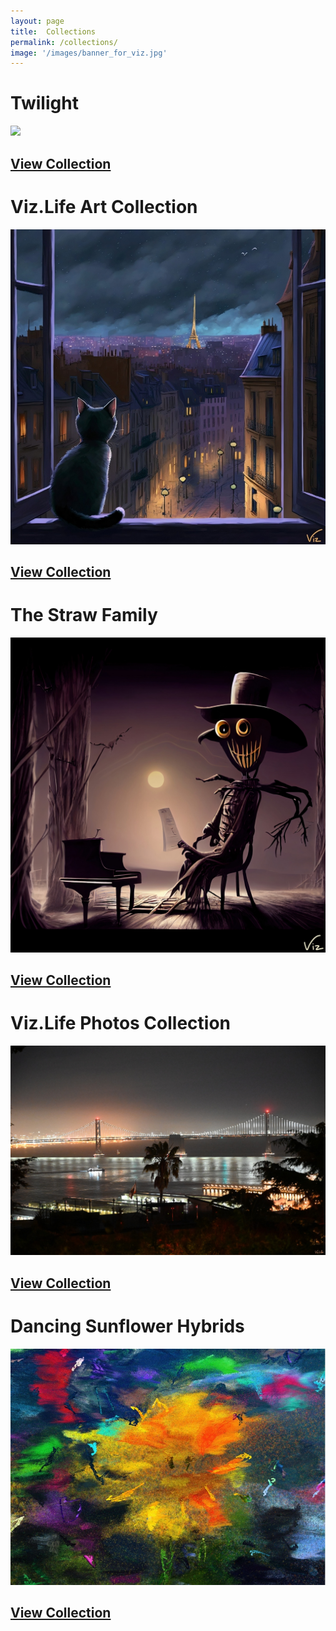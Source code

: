 ```yaml
---
layout: page
title:  Collections
permalink: /collections/
image: '/images/banner_for_viz.jpg'
---
```


# Twilight
![](/images/new_collection_10x6_.jpg) 
## [View Collection](https://www.jpg.store/collection/twilight)

# Viz.Life Art Collection
![](/images/art-collection/120800px.jpg) 
## [View Collection](https://www.jpg.store/collection/vizlifeartcollection)

# The Straw Family 
![](/images/the-straw-family/43.jpg) 
## [View Collection](https://www.jpg.store/collection/thestrawfamily)

# Viz.Life Photos Collection
![](/images/photography/cnfts/VizDotLifePhotographySeriesOne0035resized_25.jpg) 
## [View Collection](https://www.jpg.store/collection/vizlifephotoscollection)

# Dancing Sunflower Hybrids
![](/images/dancing_sunflower.jpg) 
## [View Collection](https://www.jpg.store/collection/vizlifedancingsunflowerhybrids)
